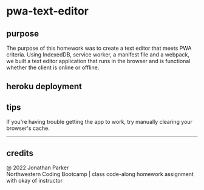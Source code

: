 # pwa-text-editor

## purpose  
The purpose of this homework was to create a text editor that meets PWA criteria. Using IndexedDB, service worker, a manifest file and a webpack, we built a text editor application that runs in the browser and is functional whether the client is online or offline.  

## heroku deployment  



## tips
If you're having trouble getting the app to work, try manually clearing your browser's cache.


---
## credits
@ 2022 Jonathan Parker  
Northwestern Coding Bootcamp | class code-along homework assignment with okay of instructor